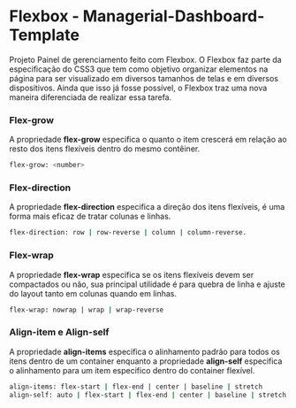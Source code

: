 # Flexbox - Managerial-Dashboard-Template
Projeto Painel de gerenciamento feito com Flexbox. O Flexbox faz parte da especificação do CSS3 que tem como objetivo organizar elementos na página para ser visualizado em diversos tamanhos de telas e em diversos dispositivos. Ainda que isso já fosse possível, o Flexbox traz uma nova maneira diferenciada de realizar essa tarefa.


### Flex-grow
A propriedade **flex-grow** especifica o quanto o item crescerá em relação ao resto dos itens flexíveis dentro do mesmo contêiner.
```sh
flex-grow: <number>
```



### Flex-direction
A propriedade **flex-direction** especifica a direção dos itens flexíveis, é uma forma mais eficaz de tratar colunas e linhas.
```sh
flex-direction: row | row-reverse | column | column-reverse.
```



### Flex-wrap
A propriedade **flex-wrap** especifica se os itens flexíveis devem ser compactados ou não, sua principal utilidade é para quebra de linha e ajuste do layout tanto em colunas quando em linhas.
```sh
flex-wrap: nowrap | wrap | wrap-reverse
```



### Align-item e Align-self
A propriedade **align-items** especifica o alinhamento padrão para todos os itens dentro de um container enquanto a propriedade **align-self** especifica o alinhamento para um item especifico dentro do container flexível.
```sh
align-items: flex-start | flex-end | center | baseline | stretch
align-self: auto | flex-start | flex-end | center | baseline | stretch
```



